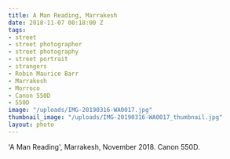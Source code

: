 ```yaml
---
title: A Man Reading, Marrakesh
date: 2018-11-07 00:18:00 Z
tags:
- street
- street photographer
- street photography
- street portrait
- strangers
- Robin Maurice Barr
- Marrakesh
- Morroco
- Canon 550D
- 550D
image: "/uploads/IMG-20190316-WA0017.jpg"
thumbnail_image: "/uploads/IMG-20190316-WA0017_thumbnail.jpg"
layout: photo
---
```


'A Man Reading', Marrakesh, November 2018. Canon 550D.